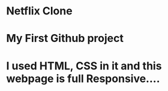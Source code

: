 # Netflix Clone <br>
# My First Github project <br>
# I used HTML, CSS in it and this webpage is full Responsive....
